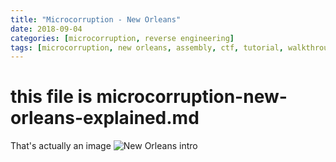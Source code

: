 ```yaml
---
title: "Microcorruption - New Orleans"
date: 2018-09-04
categories: [microcorruption, reverse engineering]
tags: [microcorruption, new orleans, assembly, ctf, tutorial, walkthrough, debug, buffer overflow]
---
```

# this file is microcorruption-new-orleans-explained.md

That's actually an image ![New Orleans intro](/images/microcorrupion-new-orleans.png) 

